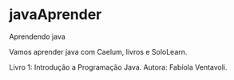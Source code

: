 # javaAprender
Aprendendo java

Vamos aprender java com Caelum, livros e SoloLearn.

Livro 1:
Introdução a Programação Java. 
Autora: Fabíola Ventavoli.

